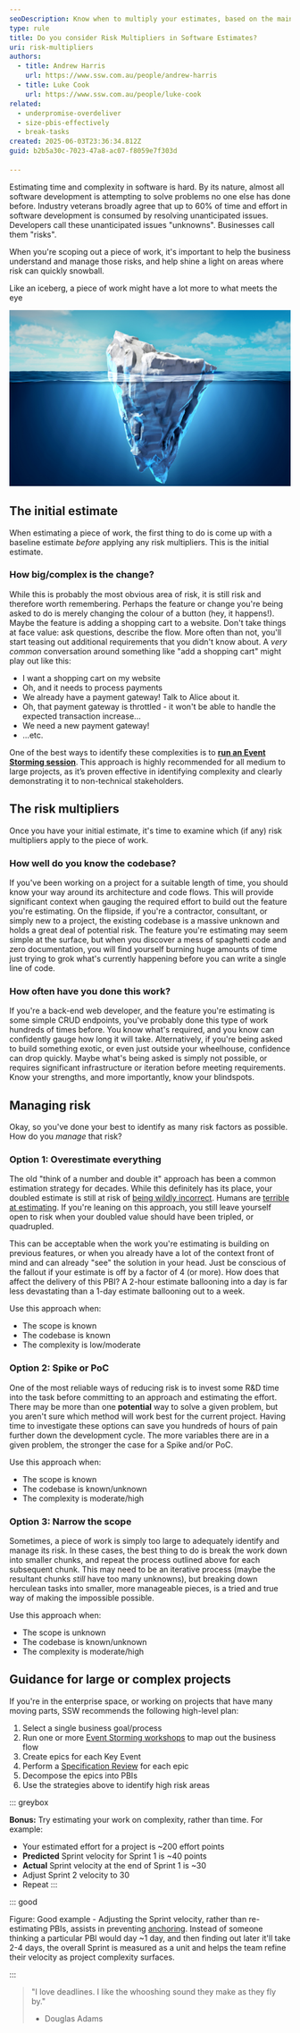 ```yaml
---
seoDescription: Know when to multiply your estimates, based on the main risk factors
type: rule
title: Do you consider Risk Multipliers in Software Estimates?
uri: risk-multipliers
authors:
  - title: Andrew Harris
    url: https://www.ssw.com.au/people/andrew-harris
  - title: Luke Cook
    url: https://www.ssw.com.au/people/luke-cook
related:
  - underpromise-overdeliver
  - size-pbis-effectively
  - break-tasks
created: 2025-06-03T23:36:34.812Z
guid: b2b5a30c-7023-47a8-ac07-f8059e7f303d

---
```


Estimating time and complexity in software is hard. By its nature, almost all software development is attempting to solve problems no one else has done before. Industry veterans broadly agree that up to 60% of time and effort in software development is consumed by resolving unanticipated issues. Developers call these unanticipated issues "unknowns". Businesses call them "risks".

When you're scoping out a piece of work, it's important to help the business understand and manage those risks, and help shine a light on areas where risk can quickly snowball.

Like an iceberg, a piece of work might have a lot more to what meets the eye

![Figure: PBIs might have extra work hidden beneath the surface](iceberg.jpg)

## The initial estimate

When estimating a piece of work, the first thing to do is come up with a baseline estimate *before* applying any risk multipliers. This is the initial estimate.

### How big/complex is the change?

While this is probably the most obvious area of risk, it is still risk and therefore worth remembering. Perhaps the feature or change you're being asked to do is merely changing the colour of a button (hey, it happens!). Maybe the feature is adding a shopping cart to a website. Don't take things at face value: ask questions, describe the flow. More often than not, you'll start teasing out additional requirements that you didn't know about. A *very common* conversation around something like "add a shopping cart" might play out like this:

* I want a shopping cart on my website
* Oh, and it needs to process payments
* We already have a payment gateway! Talk to Alice about it.
* Oh, that payment gateway is throttled - it won't be able to handle the expected transaction increase...
* We need a new payment gateway!
* ...etc.

One of the best ways to identify these complexities is to **[run an Event Storming session](/event-storming)**. This approach is highly recommended for all medium to large projects, as it’s proven effective in identifying complexity and clearly demonstrating it to non-technical stakeholders.

## The risk multipliers

Once you have your initial estimate, it's time to examine which (if any) risk multipliers apply to the piece of work.

### How well do you know the codebase?

If you've been working on a project for a suitable length of time, you should know your way around its architecture and code flows. This will provide significant context when gauging the required effort to build out the feature you're estimating. On the flipside, if you're a contractor, consultant, or simply new to a project, the existing codebase is a massive unknown and holds a great deal of potential risk. The feature you're estimating may seem simple at the surface, but when you discover a mess of spaghetti code and zero documentation, you will find yourself burning huge amounts of time just trying to grok what's currently happening before you can write a single line of code.

### How often have you done this work?

If you're a back-end web developer, and the feature you're estimating is some simple CRUD endpoints, you've probably done this type of work hundreds of times before. You know what's required, and you know can confidently gauge how long it will take. Alternatively, if you're being asked to build something exotic, or even just outside your wheelhouse, confidence can drop quickly. Maybe what's being asked is simply not possible, or requires significant infrastructure or iteration before meeting requirements. Know your strengths, and more importantly, know your blindspots.

## Managing risk

Okay, so you've done your best to identify as many risk factors as possible. How do you *manage* that risk?

### Option 1: Overestimate everything

The old "think of a number and double it" approach has been a common estimation strategy for decades. While this definitely has its place, your doubled estimate is still at risk of [being wildly incorrect](https://en.wikipedia.org/wiki/Hofstadter%27s_law). Humans are [terrible at estimating](https://en.wikipedia.org/wiki/Planning_fallacy). If you're leaning on this approach, you still leave yourself open to risk when your doubled value should have been tripled, or quadrupled.

This can be acceptable when the work you're estimating is building on previous features, or when you already have a lot of the context front of mind and can already "see" the solution in your head. Just be conscious of the fallout if your estimate is off by a factor of 4 (or more). How does that affect the delivery of this PBI? A 2-hour estimate ballooning into a day is far less devastating than a 1-day estimate ballooning out to a week.

Use this approach when:

* The scope is known
* The codebase is known
* The complexity is low/moderate

### Option 2: Spike or PoC

One of the most reliable ways of reducing risk is to invest some R&D time into the task before committing to an approach and estimating the effort. There may be more than one **potential** way to solve a given problem, but you aren't sure which method will work best for the current project. Having time to investigate these options can save you hundreds of hours of pain further down the development cycle. The more variables there are in a given problem, the stronger the case for a Spike and/or PoC.

Use this approach when:

* The scope is known
* The codebase is known/unknown
* The complexity is moderate/high

### Option 3: Narrow the scope

Sometimes, a piece of work is simply too large to adequately identify and manage its risk. In these cases, the best thing to do is break the work down into smaller chunks, and repeat the process outlined above for each subsequent chunk. This may need to be an iterative process (maybe the resultant chunks *still* have too many unknowns), but breaking down herculean tasks into smaller, more manageable pieces, is a tried and true way of making the impossible possible.

Use this approach when:

* The scope is unknown
* The codebase is known/unknown
* The complexity is moderate/high

## Guidance for large or complex projects

If you're in the enterprise space, or working on projects that have many moving parts, SSW recommends the following high-level plan:

1. Select a single business goal/process
2. Run one or more [Event Storming workshops](/event-storming-workshop) to map out the business flow
3. Create epics for each Key Event
4. Perform a [Specification Review](/what-is-a-spec-review) for each epic
5. Decompose the epics into PBIs
6. Use the strategies above to identify high risk areas

::: greybox

**Bonus:** Try estimating your work on complexity, rather than time. For example:

* Your estimated effort for a project is ~200 effort points
* **Predicted** Sprint velocity for Sprint 1 is ~40 points
* **Actual** Sprint velocity at the end of Sprint 1 is ~30
* Adjust Sprint 2 velocity to 30
* Repeat
:::

::: good

Figure: Good example - Adjusting the Sprint velocity, rather than re-estimating PBIs, assists in preventing [anchoring](/recognize-anchoring-effects). Instead of someone thinking a particular PBI would day ~1 day, and then finding out later it'll take 2-4 days, the overall Sprint is measured as a unit and helps the team refine their velocity as project complexity surfaces.

:::

> "I love deadlines. I like the whooshing sound they make as they fly by."
>
> * Douglas Adams
